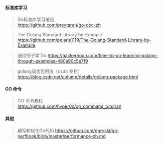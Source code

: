 #### 标准库学习

> Go标准库学习笔记  
https://github.com/preytaren/go-doc-zh

> The Golang Standard Library by Example  
https://github.com/polaris1119/The-Golang-Standard-Library-by-Example

> 通过例子学 Go
https://hackernoon.com/time-to-go-learning-golang-through-examples-480a90c5e7f9

> golang语言包用法（csdn 专栏）  
https://blog.csdn.net/column/details/golang-package.html

#### GO 命令

> GO 命令教程  
https://github.com/hyper0x/go_command_tutorial/


#### 其他

> 编写和优化Go代码
https://github.com/dgryski/go-perfbook/blob/master/performance-zh.md